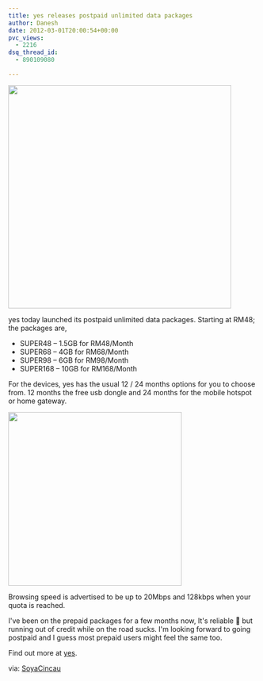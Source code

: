 ```yaml
---
title: yes releases postpaid unlimited data packages
author: Danesh
date: 2012-03-01T20:00:54+00:00
pvc_views:
  - 2216
dsq_thread_id:
  - 890109080

---
```

[<img class="alignnone" title="yes unlimited plans" src="http://i.minus.com/iTSG7G5J78vzz.png" alt="" width="450" />][1]

yes today launched its postpaid unlimited data packages. Starting at RM48; the packages are,

  * SUPER48 &#8211; 1.5GB for RM48/Month
  * SUPER68 &#8211; 4GB for RM68/Month
  * SUPER98 &#8211; 6GB for RM98/Month
  * SUPER168 &#8211; 10GB for RM168/Month

<div>
  <!--more-->
</div>

For the devices, yes has the usual 12 / 24 months options for you to choose from. 12 months the free usb dongle and 24 months for the mobile hotspot or home gateway.

[<img class="alignnone" title="yes devices postpaid contracts" src="http://i.minus.com/ibyW4nQwMNJZ9E.png" alt="" width="350" />][2]

Browsing speed is advertised to be up to 20Mbps and 128kbps when your quota is reached.

I've been on the prepaid packages for a few months now, It's reliable 🙂 but running out of credit while on the road sucks. I'm looking forward to going postpaid and I guess most prepaid users might feel the same too.

Find out more at <a title="yes Postpaid Plans" href="http://www.yes.my/v3/personal/plans/postpaid.do" target="_blank">yes</a>.

via: <a href="http://www.soyacincau.com/2012/03/01/yes-introduces-unlimited-super-postpaid-plans/" target="_blank">SoyaCincau</a>

&nbsp;

 [1]: http://i.minus.com/iTSG7G5J78vzz.png
 [2]: http://i.minus.com/ibyW4nQwMNJZ9E.png